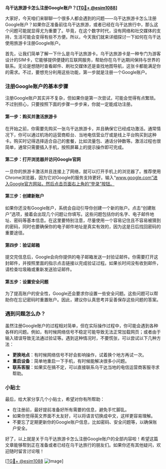 **乌干达旅游卡怎么注册Google账户？[[TG💪+ @esim1088](https://t.me/s/esim1088)]**

大家好，今天咱们来聊聊一个很多人都会遇到的问题——乌干达旅游卡怎么注册Google账户？如果你正准备前往乌干达旅游，或者已经在乌干达旅行中，那么这个问题可能就显得尤为重要了。毕竟，在这个数字时代，没有网络和社交媒体的支持，生活可能会变得有些不方便。所以，今天我们就来详细探讨一下如何在乌干达使用旅游卡注册Google账户。

首先，让我们简单了解一下什么是乌干达旅游卡。乌干达旅游卡是一种专门为游客设计的SIM卡，它能够提供便捷的互联网服务，帮助你在乌干达期间保持与世界的联系。无论是想随时查看邮件、刷社交媒体还是查找地图导航，这张卡都能满足你的需求。不过，要想充分利用这些功能，第一步就是注册一个Google账户。

### 注册Google账户的基本步骤

注册Google账户其实并不复杂，但如果你是第一次尝试，可能会觉得有点繁琐。不过别担心，只要按照下面的步骤一步步来，你就一定能成功注册。

#### 第一步：购买并激活旅游卡

在开始之前，你需要先购买一张乌干达旅游卡，并且确保它已经成功激活。通常情况下，你可以通过机场的运营商柜台、当地电信营业厅或是线上平台购买到这种卡。购买时记得选择适合自己的套餐，比如流量包、通话分钟数等。激活过程也很简单，通常只需要插入手机，按照屏幕上的提示操作即可完成。

#### 第二步：打开浏览器并访问Google官网

一旦你的旅游卡激活并且连接上了网络，就可以打开手机上的浏览器了。推荐使用Chrome浏览器，因为它对Google的服务支持更好。输入“www.google.com”进入Google官方网站，然后点击页面右上角的“登录”按钮。

#### 第三步：创建新账户

如果你还没有Google账户，系统会自动引导你创建一个新的账户。点击“创建账户”选项，接着会出现几个问题让你填写。这些问题包括你的名字、电子邮件地址、密码等基本信息。在这里要特别注意，尽量使用一个容易记住且不容易被猜到的密码，同时也要确保你的电子邮件地址是真实有效的，因为这是日后找回密码的重要途径。

#### 第四步：验证邮箱

提交完信息后，Google会向你提供的电子邮箱发送一封验证邮件。你需要打开这封邮件，并按照里面的指示点击链接以完成验证过程。如果长时间没有收到邮件，请检查垃圾箱或重新发送验证邮件。

#### 第五步：设置安全问题

为了提高账户的安全性，Google还会要求你设置一些安全问题。这些问题可以帮助你在忘记密码时重置账户。因此，建议你认真思考并妥善保存这些问题的答案。

### 遇到问题怎么办？

虽然注册Google账户的过程相对简单，但在实际操作过程中，你可能会遇到各种各样的问题。例如，有时候网络信号不稳定可能导致无法正常加载网页；或者由于输入错误导致无法通过验证等。遇到这种情况时，不要慌张，可以尝试以下几种方法：

- **更换地点**：有时候网络信号不好会影响操作，试着换个地方再试一次。
- **重启设备**：简单地重启一下手机，有时候能解决很多小问题。
- **联系客服**：如果实在搞不定，可以直接联系乌干达当地的电信运营商客服寻求帮助。

### 小贴士

最后，给大家分享几个小贴士，希望对你有所帮助：
- 在注册前，最好提前准备好所有需要的信息，避免手忙脚乱。
- 如果你觉得英文界面不太友好，可以将语言切换成中文，这样更容易理解。
- 不要忘了定期更新你的Google账户信息，比如密码、安全问题等，以确保账户安全。

好了，以上就是关于乌干达旅游卡怎么注册Google账户的全部内容啦！希望这篇文章能够帮到正在准备或者已经在乌干达旅行的朋友们。如果你还有其他疑问，欢迎随时留言讨论哦！

[[TG💪+ @esim1088](https://t.me/s/esim1088) ![Image](https://i.postimg.cc/4NQfJmqS/Snipaste-2025-05-13-00-14-12.png)]